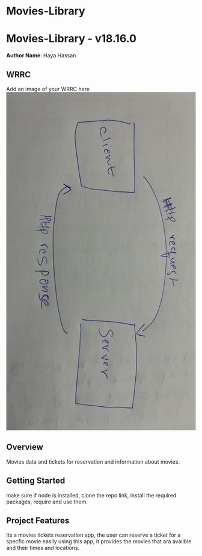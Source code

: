 # Movies-Library


# Movies-Library - v18.16.0

**Author Name**: Haya Hassan

## WRRC
Add an image of your WRRC here
![Alt text](wrrc.jpg)

## Overview
Movies data and tickets for reservation and information about movies.

## Getting Started
<!-- What are the steps that a user must take in order to build this app on their own machine and get it running? -->
make sure if node is installed, clone the repo link, install the required packages, require and use them.

## Project Features
<!-- What are the features included in you app -->
Its a movies tickets reservation app, the user can reserve a ticket for a specfic movie
easily using this app, it provides the movies that ara availble and their times and locations.
